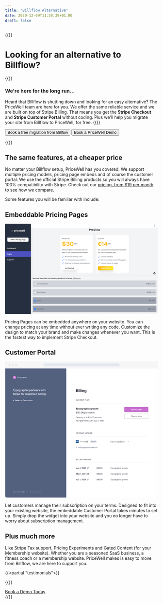 ```yaml
---
title: "Billflow Alternative"
date: 2020-12-09T11:58:39+01:00
draft: false
---
```


{{<rawhtml>}}
<div class="post-wrapper">
<div class="mb-2 md:mb-4 lg:mb-8">
        <h1 class="text-gray-800 text-3xl md:text-4xl lg:text-5xl font-bold">
            Looking for an alternative to Billflow?
        </h1>
        </div>
            {{</rawhtml>}}

### We're here for the long run...
Heard that Billflow is shutting down and looking for an easy alternative? The PriceWell team are here for you. We offer the same reliable service and we are built on top of Stripe Billing. That means you get the **Stripe Checkout** and **Stripe Customer Portal** without coding. Plus we'll help you migrate your site from Billflow to PriceWell, for free.
{{<rawhtml>}}
<link href="https://assets.calendly.com/assets/external/widget.css" rel="stylesheet">
                <script src="https://assets.calendly.com/assets/external/widget.js" type="text/javascript" async></script>
<div class="flex-col md:flex-row space-x-4 space-y-4 place-items-center">
                <button class="focus:outline-none inline-block bg-gradient-to-br from-wedgewood-600 to-wedgewood-700 hover:from-wedgewood-700 hover:to-wedgewood-800 font-semibold rounded-lg py-2 px-8 text-white" onclick="Calendly.initPopupWidget({url: 'https://calendly.com/matthew_reid/pricewell?hide_event_type_details=1&hide_gdpr_banner=1'});return false;">Book a free migration from Billfow</button> <button class="focus:outline-none inline-block font-semibold border rounded-lg py-2 px-8 bg-white text-black hover:bg-gray-200" onclick="Calendly.initPopupWidget({url: 'https://calendly.com/matthew_reid/pricewell?hide_event_type_details=1&hide_gdpr_banner=1'});return false;">Book a PriceWell Demo</button>
                </div>
                
{{</rawhtml>}}

## The same features, at a cheaper price
No matter your Billflow setup, PriceWell has you covered. We support multiple pricing models, pricing page embeds and of course the customer portal. We use the official Stripe Billing products so you will always have 100% compatibility with Stripe. Check out our [pricing, from $19 per month](/pricing) to see how we compare.

Some features you will be familiar with include:

## Embeddable Pricing Pages
![](images/select-pricing-plans.png)

Pricing Pages can be embedded anywhere on your website. You can change pricing at any time without ever writing any code. Customize the design to match your brand and make changes whenever you want. This is the fastest way to implement Stripe Checkout.

## Customer Portal
![](img/stripe-customer-portal.png)

Let customers manage their subscription on your terms. Designed to fit into your existing website, the embeddable Customer Portal takes minutes to set up. Simply drop the widget into your website and you no longer have to worry about subscription management.

## Plus much more

Like Stripe Tax support, Pricing Experiments and Gated Content (for your Membership website). Whether you are a seasoned SaaS business, a fitness coach or a membership website. PriceWell makes is easy to move from Billflow, we are here to support you.

{{<partial "testimonials">}}

{{<rawhtml>}}
<div>
<a href="" class="focus:outline-none inline-block bg-gradient-to-br from-wedgewood-600 to-wedgewood-700 hover:from-wedgewood-700 hover:to-wedgewood-800 font-semibold rounded-lg py-2 px-8 text-white" onclick="Calendly.initPopupWidget({url: 'https://calendly.com/matthew_reid/pricewell?hide_event_type_details=1&hide_gdpr_banner=1'});return false;">Book a Demo Today</a>
</div>
    </div>
{{</rawhtml>}}